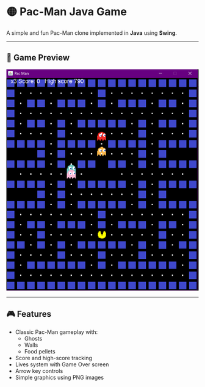 # 🟡 Pac-Man Java Game

A simple and fun Pac-Man clone implemented in **Java** using **Swing**.

---

## 📸 Game Preview

![Pac-Man Gameplay](src/image.png)

---

## 🎮 Features

- Classic Pac-Man gameplay with:
  - Ghosts
  - Walls
  - Food pellets
- Score and high-score tracking
- Lives system with Game Over screen
- Arrow key controls
- Simple graphics using PNG images
